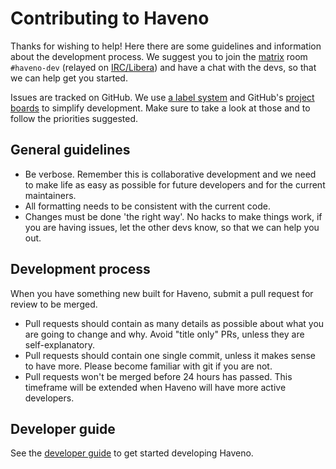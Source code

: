 # Contributing to Haveno

Thanks for wishing to help! Here there are some guidelines and information about the development process. We suggest you to join the [matrix](https://app.element.io/#/room/#haveno-dev:haveno.network) room `#haveno-dev` (relayed on [IRC/Libera](irc://irc.libera.chat/#haveno-dev)) and have a chat with the devs, so that we can help get you started.

Issues are tracked on GitHub. We use [a label system](https://github.com/haveno-dex/haveno/issues/50) and GitHub's [project boards](https://github.com/haveno-dex/haveno/projects) to simplify development. Make sure to take a look at those and to follow the priorities suggested.

## General guidelines

- Be verbose. Remember this is collaborative development and we need to make life as easy as possible for future developers and for the current maintainers.
- All formatting needs to be consistent with the current code.
- Changes must be done 'the right way'. No hacks to make things work, if you are having issues, let the other devs know, so that we can help you out.

## Development process

When you have something new built for Haveno, submit a pull request for review to be merged.

- Pull requests should contain as many details as possible about what you are going to change and why. Avoid "title only" PRs, unless they are self-explanatory.
- Pull requests should contain one single commit, unless it makes sense to have more. Please become familiar with git if you are not.
- Pull requests won't be merged before 24 hours has passed. This timeframe will be extended when Haveno will have more active developers.

## Developer guide

See the [developer guide](developer-guide.md) to get started developing Haveno.